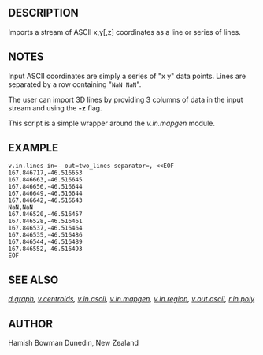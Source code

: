 ## DESCRIPTION

Imports a stream of ASCII x,y\[,z\] coordinates as a line or series of
lines.

## NOTES

Input ASCII coordinates are simply a series of "x y" data points. Lines
are separated by a row containing "`NaN NaN`".

The user can import 3D lines by providing 3 columns of data in the input
stream and using the **-z** flag.

This script is a simple wrapper around the *v.in.mapgen* module.

## EXAMPLE

```shell
v.in.lines in=- out=two_lines separator=, <<EOF
167.846717,-46.516653
167.846663,-46.516645
167.846656,-46.516644
167.846649,-46.516644
167.846642,-46.516643
NaN,NaN
167.846520,-46.516457
167.846528,-46.516461
167.846537,-46.516464
167.846535,-46.516486
167.846544,-46.516489
167.846552,-46.516493
EOF
```

## SEE ALSO

*[d.graph](d.graph.md), [v.centroids](v.centroids.md),
[v.in.ascii](v.in.ascii.md), [v.in.mapgen](v.in.mapgen.md),
[v.in.region](v.in.region.md), [v.out.ascii](v.out.ascii.md),
[r.in.poly](r.in.poly.md)*

## AUTHOR

Hamish Bowman
Dunedin, New Zealand
